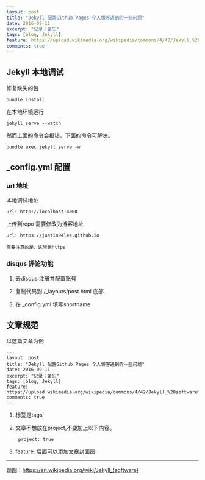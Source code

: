 ```yaml
---
layout: post
title: "Jekyll 配置Github Pages 个人博客遇到的一些问题"
date: 2016-09-11
excerpt: "记录；备忘"
tags: [blog, Jekyll]
feature: https://upload.wikimedia.org/wikipedia/commons/4/42/Jekyll_%28software%29_Logo.png
comments: true
---
```


## Jekyll 本地调试

修复缺失的包

    bundle install

在本地环境运行

    jekyll serve --watch

然而上面的命令会报错，下面的命令可解决。

    bundle exec jekyll serve -w

## _config.yml 配置

### url 地址

本地调试地址

    url: http://localhost:4000

上传到repo 需要修改为博客地址

    url: https://justin94lee.github.io
    
    需要注意的是，这里是https

### disqus 评论功能

1. 去disqus 注册并配置账号

2. 复制代码到 /_layouts/post.html 底部

3. 在 _config.yml 填写shortname


## 文章规范

以这篇文章为例

    ---
    layout: post
    title: "Jekyll 配置Github Pages 个人博客遇到的一些问题"
    date: 2016-09-11
    excerpt: "记录；备忘"
    tags: [blog, Jekyll]
    feature: https://upload.wikimedia.org/wikipedia/commons/4/42/Jekyll_%28software%29_Logo.png
    comments: true
    ---

1. 标签是tags

2. 文章不想放在project,不要加上以下内容。

        project: true

3. feature: 后面可以添加文章封面图

----------
题图：<https://en.wikipedia.org/wiki/Jekyll_(software)>

